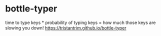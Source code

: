# bottle-typer
time to type keys * probability of typing keys = how much those keys are slowing you down!
https://tristantrim.github.io/bottle-typer
